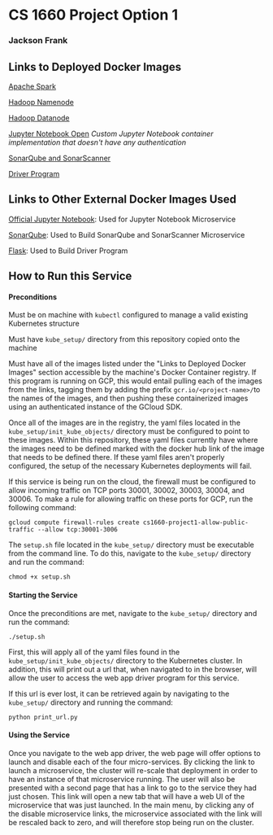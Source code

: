 # CS 1660 Project Option 1

### Jackson Frank



## Links to Deployed Docker Images

[Apache Spark](https://hub.docker.com/r/bitnami/spark/)

[Hadoop Namenode](https://hub.docker.com/r/bde2020/hadoop-namenode)

[Hadoop Datanode](https://hub.docker.com/r/bde2020/hadoop-datanode)

[Jupyter Notebook Open](https://hub.docker.com/r/jfrank206/notebook-open) *Custom Jupyter Notebook container implementation that doesn't have any authentication*

[SonarQube and SonarScanner](https://hub.docker.com/r/jfrank206/sonarqube-sonarscanner)

[Driver Program](https://hub.docker.com/r/jfrank206/project1-driver)



## Links to Other External Docker Images Used

[Official Jupyter Notebook](https://hub.docker.com/r/jupyter/datascience-notebook/): Used for Jupyter Notebook Microservice

[SonarQube](https://hub.docker.com/_/sonarqube): Used to Build SonarQube and SonarScanner Microservice

[Flask](https://hub.docker.com/r/tiangolo/uwsgi-nginx-flask/): Used to Build Driver Program



## How to Run this Service

#### Preconditions

Must be on machine with `kubectl` configured to manage a valid existing Kubernetes structure

Must have `kube_setup/` directory from this repository copied onto the machine

Must have all of the images listed under the "Links to Deployed Docker Images" section accessible by the machine's Docker Container registry. If this program is running on GCP, this would entail pulling each of the images from the links, tagging them by adding the prefix `gcr.io/<project-name>/`to the names of the images, and then pushing these containerized images using an authenticated instance of the GCloud SDK.

Once all of the images are in the registry, the yaml files located in the `kube_setup/init_kube_objects/` directory must be configured to point to these images. Within this repository, these yaml files currently have where the images need to be defined marked with the docker hub link of the image that needs to be defined there. If these yaml files aren't properly configured, the setup of the necessary Kubernetes deployments will fail.

If this service is being run on the cloud, the firewall must be configured to allow incoming traffic on TCP ports 30001, 30002, 30003, 30004, and 30006. To make a rule for allowing traffic on these ports for GCP, run the following command:

```
gcloud compute firewall-rules create cs1660-project1-allow-public-traffic --allow tcp:30001-3006
```

The `setup.sh` file located in the `kube_setup/` directory must be executable from the command line. To do this, navigate to the `kube_setup/` directory and run the command:

```
chmod +x setup.sh
```





#### Starting the Service

Once the preconditions are met, navigate to the `kube_setup/` directory and run the command:

```
./setup.sh
```

First, this will apply all of the yaml files found in the `kube_setup/init_kube_objects/` directory to the Kubernetes cluster. In addition, this will print out a url that, when navigated to in the browser, will allow the user to access the web app driver program for this service.

If this url is ever lost, it can be retrieved again by navigating to the `kube_setup/` directory and running the command:

```
python print_url.py
```





#### Using the Service

Once you navigate to the web app driver, the web page will offer options to launch and disable each of the four micro-services. By clicking the link to launch a microservice, the cluster will re-scale that deployment in order to have an instance of that microservice running. The user will also be presented with a second page that has a link to go to the service they had just chosen. This link will open a new tab that will have a web UI of the microservice that was just launched. In the main menu, by clicking any of the disable microservice links, the microservice associated with the link will be rescaled back to zero, and will therefore stop being run on the cluster.



